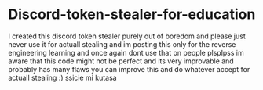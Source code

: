 # Discord-token-stealer-for-education
I created this discord token stealer purely out of boredom and please just never use it for actuall stealing and im posting this only for the reverse engineering learning and once again dont use that on people plsplpss
im aware that this code might not be perfect and its very improvable and probably has many flaws you can improve this and do whatever accept for actuall stealing
:) ssicie mi kutasa

